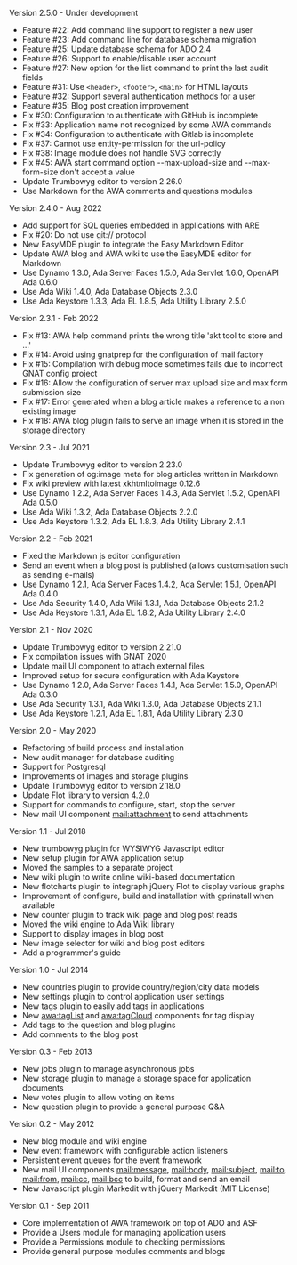 Version 2.5.0   - Under development
  - Feature #22: Add command line support to register a new user
  - Feature #23: Add command line for database schema migration
  - Feature #25: Update database schema for ADO 2.4
  - Feature #26: Support to enable/disable user account
  - Feature #27: New option for the list command to print the last audit fields
  - Feature #31: Use `<header>`, `<footer>`, `<main>` for HTML layouts
  - Feature #32: Support several authentication methods for a user
  - Feature #35: Blog post creation improvement
  - Fix #30: Configuration to authenticate with GitHub is incomplete
  - Fix #33: Application name not recognized by some AWA commands
  - Fix #34: Configuration to authenticate with Gitlab is incomplete
  - Fix #37: Cannot use entity-permission for the url-policy
  - Fix #38: Image module does not handle SVG correctly
  - Fix #45: AWA start command option --max-upload-size and --max-form-size don't accept a value
  - Update Trumbowyg editor to version 2.26.0
  - Use Markdown for the AWA comments and questions modules

Version 2.4.0   - Aug 2022
  - Add support for SQL queries embedded in applications with ARE
  - Fix #20: Do not use git:// protocol
  - New EasyMDE plugin to integrate the Easy Markdown Editor
  - Update AWA blog and AWA wiki to use the EasyMDE editor for Markdown
  - Use Dynamo 1.3.0, Ada Server Faces 1.5.0, Ada Servlet 1.6.0, OpenAPI Ada 0.6.0
  - Use Ada Wiki 1.4.0, Ada Database Objects 2.3.0
  - Use Ada Keystore 1.3.3, Ada EL 1.8.5, Ada Utility Library 2.5.0

Version 2.3.1   - Feb 2022
  - Fix #13: AWA help command prints the wrong title 'akt tool to store and ...'
  - Fix #14: Avoid using gnatprep for the configuration of mail factory
  - Fix #15: Compilation with debug mode sometimes fails due to incorrect GNAT config project
  - Fix #16: Allow the configuration of server max upload size and max form submission size
  - Fix #17: Error generated when a blog article makes a reference to a non existing image
  - Fix #18: AWA blog plugin fails to serve an image when it is stored in the storage directory

Version 2.3     - Jul 2021
  - Update Trumbowyg editor to version 2.23.0
  - Fix generation of og:image meta for blog articles written in Markdown
  - Fix wiki preview with latest xkhtmltoimage 0.12.6
  - Use Dynamo 1.2.2, Ada Server Faces 1.4.3, Ada Servlet 1.5.2, OpenAPI Ada 0.5.0
  - Use Ada Wiki 1.3.2, Ada Database Objects 2.2.0
  - Use Ada Keystore 1.3.2, Ada EL 1.8.3, Ada Utility Library 2.4.1

Version 2.2     - Feb 2021
  - Fixed the Markdown js editor configuration
  - Send an event when a blog post is published (allows customisation such as sending e-mails)
  - Use Dynamo 1.2.1, Ada Server Faces 1.4.2, Ada Servlet 1.5.1, OpenAPI Ada 0.4.0
  - Use Ada Security 1.4.0, Ada Wiki 1.3.1, Ada Database Objects 2.1.2
  - Use Ada Keystore 1.3.1, Ada EL 1.8.2, Ada Utility Library 2.4.0

Version 2.1     - Nov 2020
  - Update Trumbowyg editor to version 2.21.0
  - Fix compilation issues with GNAT 2020
  - Update mail UI component to attach external files
  - Improved setup for secure configuration with Ada Keystore
  - Use Dynamo 1.2.0, Ada Server Faces 1.4.1, Ada Servlet 1.5.0, OpenAPI Ada 0.3.0
  - Use Ada Security 1.3.1, Ada Wiki 1.3.0, Ada Database Objects 2.1.1
  - Use Ada Keystore 1.2.1, Ada EL 1.8.1, Ada Utility Library 2.3.0

Version 2.0     - May 2020
  - Refactoring of build process and installation
  - New audit manager for database auditing
  - Support for Postgresql
  - Improvements of images and storage plugins
  - Update Trumbowyg editor to version 2.18.0
  - Update Flot library to version 4.2.0
  - Support for commands to configure, start, stop the server
  - New mail UI component <mail:attachment> to send attachments

Version 1.1     - Jul 2018
  - New trumbowyg plugin for WYSIWYG Javascript editor
  - New setup plugin for AWA application setup
  - Moved the samples to a separate project
  - New wiki plugin to write online wiki-based documentation
  - New flotcharts plugin to integraph jQuery Flot to display various graphs
  - Improvement of configure, build and installation with gprinstall when available
  - New counter plugin to track wiki page and blog post reads
  - Moved the wiki engine to Ada Wiki library
  - Support to display images in blog post
  - New image selector for wiki and blog post editors
  - Add a programmer's guide

Version 1.0     - Jul 2014
  - New countries plugin to provide country/region/city data models
  - New settings plugin to control application user settings
  - New tags plugin to easily add tags in applications
  - New <awa:tagList> and <awa:tagCloud> components for tag display
  - Add tags to the question and blog plugins
  - Add comments to the blog post

Version 0.3     - Feb 2013
  - New jobs plugin to manage asynchronous jobs
  - New storage plugin to manage a storage space for application documents
  - New votes plugin to allow voting on items
  - New question plugin to provide a general purpose Q&A

Version 0.2     - May 2012
  - New blog module and wiki engine
  - New event framework with configurable action listeners
  - Persistent event queues for the event framework
  - New mail UI components <mail:message>, <mail:body>, <mail:subject>,
    <mail:to>, <mail:from>, <mail:cc>, <mail:bcc> to build, format and
    send an email
  - New Javascript plugin Markedit with jQuery Markedit (MIT License)

Version 0.1     - Sep 2011
  - Core implementation of AWA framework on top of ADO and ASF
  - Provide a Users module for managing application users
  - Provide a Permissions module to checking permissions
  - Provide general purpose modules comments and blogs

